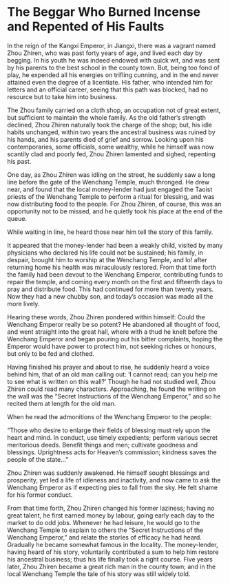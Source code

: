 # The Beggar Who Burned Incense and Repented of His Faults

In the reign of the Kangxi Emperor, in Jiangxi, there was a vagrant named Zhou Zhiren, who was past forty years of age, and lived each day by begging. In his youth he was indeed endowed with quick wit, and was sent by his parents to the best school in the county town. But, being too fond of play, he expended all his energies on trifling cunning, and in the end never attained even the degree of a licentiate. His father, who intended him for letters and an official career, seeing that this path was blocked, had no resource but to take him into business.

The Zhou family carried on a cloth shop, an occupation not of great extent, but sufficient to maintain the whole family. As the old father’s strength declined, Zhou Zhiren naturally took the charge of the shop; but, his idle habits unchanged, within two years the ancestral business was ruined by his hands, and his parents died of grief and sorrow. Looking upon his contemporaries, some officials, some wealthy, while he himself was now scantily clad and poorly fed, Zhou Zhiren lamented and sighed, repenting his past.

One day, as Zhou Zhiren was idling on the street, he suddenly saw a long line before the gate of the Wenchang Temple, much thronged. He drew near, and found that the local money-lender had just engaged the Taoist priests of the Wenchang Temple to perform a ritual for blessing, and was now distributing food to the people. For Zhou Zhiren, of course, this was an opportunity not to be missed, and he quietly took his place at the end of the queue.

While waiting in line, he heard those near him tell the story of this family.

It appeared that the money-lender had been a weakly child, visited by many physicians who declared his life could not be sustained; his family, in despair, brought him to worship at the Wenchang Temple, and lo! after returning home his health was miraculously restored. From that time forth the family had been devout to the Wenchang Emperor, contributing funds to repair the temple, and coming every month on the first and fifteenth days to pray and distribute food. This had continued for more than twenty years. Now they had a new chubby son, and today’s occasion was made all the more lively.

Hearing these words, Zhou Zhiren pondered within himself: Could the Wenchang Emperor really be so potent? He abandoned all thought of food, and went straight into the great hall, where with a thud he knelt before the Wenchang Emperor and began pouring out his bitter complaints, hoping the Emperor would have power to protect him, not seeking riches or honours, but only to be fed and clothed.

Having finished his prayer and about to rise, he suddenly heard a voice behind him, that of an old man calling out: ‘I cannot read; can you help me to see what is written on this wall?’ Though he had not studied well, Zhou Zhiren could read many characters. Approaching, he found the writing on the wall was the “Secret Instructions of the Wenchang Emperor,” and so he recited them at length for the old man.

When he read the admonitions of the Wenchang Emperor to the people:

“Those who desire to enlarge their fields of blessing must rely upon the heart and mind. In conduct, use timely expedients; perform various secret meritorious deeds. Benefit things and men; cultivate goodness and blessings. Uprightness acts for Heaven’s commission; kindness saves the people of the state...”

Zhou Zhiren was suddenly awakened. He himself sought blessings and prosperity, yet led a life of idleness and inactivity, and now came to ask the Wenchang Emperor as if expecting pies to fall from the sky. He felt shame for his former conduct.

From that time forth, Zhou Zhiren changed his former laziness; having no great talent, he first earned money by labour, going early each day to the market to do odd jobs. Whenever he had leisure, he would go to the Wenchang Temple to explain to others the “Secret Instructions of the Wenchang Emperor,” and relate the stories of efficacy he had heard. Gradually he became somewhat famous in the locality. The money-lender, having heard of his story, voluntarily contributed a sum to help him restore his ancestral business; thus his life finally took a right course. Five years later, Zhou Zhiren became a great rich man in the county town; and in the local Wenchang Temple the tale of his story was still widely told.
